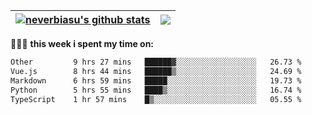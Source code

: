 | <a href="https://github.com/neverbiasu"><img align="center" src="https://github-readme-stats.vercel.app/api?username=neverbiasu&theme=dracula&show_icons=true&hide_border=true&count_private=true" alt="neverbiasu's github stats" /></a> | <a href="https://github.com/neverbiasu"><img align="center" src="https://github-readme-stats.vercel.app/api/top-langs/?username=neverbiasu&theme=dracula&show_icons=true&hide_border=true&layout=compact" /></a> |
| ------------- | ------------- |

👨🏾‍💻 **this week i spent my time on:**
<!--START_SECTION:waka-->

```txt
Other         9 hrs 27 mins   ██████▓░░░░░░░░░░░░░░░░░░   26.73 %
Vue.js        8 hrs 44 mins   ██████▒░░░░░░░░░░░░░░░░░░   24.69 %
Markdown      6 hrs 59 mins   █████░░░░░░░░░░░░░░░░░░░░   19.73 %
Python        5 hrs 55 mins   ████▒░░░░░░░░░░░░░░░░░░░░   16.74 %
TypeScript    1 hr 57 mins    █▒░░░░░░░░░░░░░░░░░░░░░░░   05.55 %
```

<!--END_SECTION:waka-->
